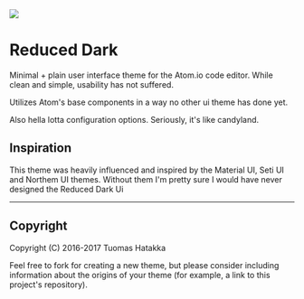

<img src="https://tuomashatakka.gitlab.io/atom-ui-reduced-dark/assets/re-logo.svg"/>

# Reduced Dark

Minimal + plain user interface theme for the Atom.io code editor.
While clean and simple, usability has not suffered.

Utilizes Atom's base components in a way no other ui theme has done yet.

Also hella lotta configuration options. Seriously, it's like candyland.


## Inspiration

This theme was heavily influenced and inspired by the Material UI, Seti UI and Northem UI themes.
Without them I'm pretty sure I would have never designed the Reduced Dark Ui


---

## Copyright

Copyright (C) 2016-2017 Tuomas Hatakka

Feel free to fork for creating a new theme, but please consider including
information about the origins of your theme (for example, a link to this project's repository).
